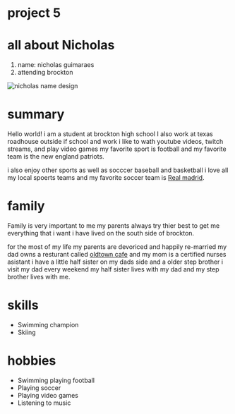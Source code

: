 # project 5
 
<h1>all about Nicholas</h1>
 <ol><li>name: nicholas guimaraes</li>
 <li>attending brockton</li></ol>

![nicholas name design](./nicholas-name-design4.jpg)

# summary
Hello world! i am a student at brockton high school I also work at texas roadhouse
outside if school and work i like to wath youtube videos, twitch streams, and play video games my favorite sport is football and my favorite team is the new england patriots.

 i also enjoy other sports as well as socccer baseball and basketball i love all my local spoerts teams and my favorite soccer team is [Real madrid](https://www.realmadrid.com/en).

# family 
Family is very important to me my parents always try thier best to get me everything that i want i have lived on the south side of brockton.

 for the most of my life my parents are devoriced and happily re-married my dad owns a resturant called [oldtown cafe](http://oldtowncafeabington.com/) and my mom is a certified nurses asistant i have a little half sister on my dads side and a older step brother i visit my dad every weekend my half sister lives with my dad and my step brother lives with me.

# skills 
* Swimming champion
* Skiing

# hobbies
* Swimming playing football
* Playing soccer
* Playing video games 
* Listening to music
 